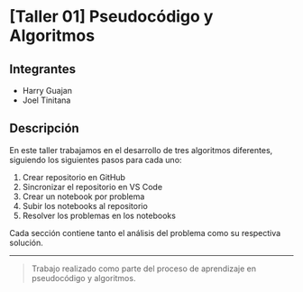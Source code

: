 # [Taller 01] Pseudocódigo y Algoritmos

## Integrantes
- Harry Guajan
- Joel Tinitana

## Descripción
En este taller trabajamos en el desarrollo de tres algoritmos diferentes, siguiendo los siguientes pasos para cada uno:


1. Crear repositorio en GitHub
2. Sincronizar el repositorio en VS Code
3. Crear un notebook por problema
4. Subir los notebooks al repositorio
5. Resolver los problemas en los notebooks

Cada sección contiene tanto el análisis del problema como su respectiva solución.

---

> Trabajo realizado como parte del proceso de aprendizaje en pseudocódigo y algoritmos.
